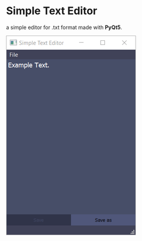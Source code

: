 # Simple Text Editor
a simple editor for .txt format made with **PyQt5**.  

![Screenshot](img/screenshot.png)